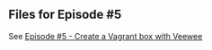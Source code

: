 ## Files for Episode #5

See [Episode #5 - Create a Vagrant box with Veewee](http://sysadmincasts.com/episodes/5-create-a-vagrant-box-with-veewee)

